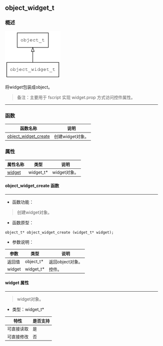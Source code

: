 ## object\_widget\_t
### 概述
![image](images/object_widget_t_0.png)

将widget包装成object。
> 备注：主要用于 fscript 实现 widget.prop 方式访问控件属性。
----------------------------------
### 函数
<p id="object_widget_t_methods">

| 函数名称 | 说明 | 
| -------- | ------------ | 
| <a href="#object_widget_t_object_widget_create">object\_widget\_create</a> | 创建widget对象。 |
### 属性
<p id="object_widget_t_properties">

| 属性名称 | 类型 | 说明 | 
| -------- | ----- | ------------ | 
| <a href="#object_widget_t_widget">widget</a> | widget\_t* | widget对象。 |
#### object\_widget\_create 函数
-----------------------

* 函数功能：

> <p id="object_widget_t_object_widget_create">创建widget对象。

* 函数原型：

```
object_t* object_widget_create (widget_t* widget);
```

* 参数说明：

| 参数 | 类型 | 说明 |
| -------- | ----- | --------- |
| 返回值 | object\_t* | 返回object对象。 |
| widget | widget\_t* | 控件。 |
#### widget 属性
-----------------------
> <p id="object_widget_t_widget">widget对象。

* 类型：widget\_t*

| 特性 | 是否支持 |
| -------- | ----- |
| 可直接读取 | 是 |
| 可直接修改 | 否 |
